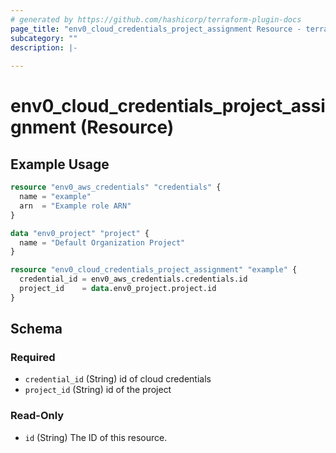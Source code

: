 ```yaml
---
# generated by https://github.com/hashicorp/terraform-plugin-docs
page_title: "env0_cloud_credentials_project_assignment Resource - terraform-provider-env0"
subcategory: ""
description: |-
  
---
```


# env0_cloud_credentials_project_assignment (Resource)



## Example Usage

```terraform
resource "env0_aws_credentials" "credentials" {
  name = "example"
  arn  = "Example role ARN"
}

data "env0_project" "project" {
  name = "Default Organization Project"
}

resource "env0_cloud_credentials_project_assignment" "example" {
  credential_id = env0_aws_credentials.credentials.id
  project_id    = data.env0_project.project.id
}
```

<!-- schema generated by tfplugindocs -->
## Schema

### Required

- `credential_id` (String) id of cloud credentials
- `project_id` (String) id of the project

### Read-Only

- `id` (String) The ID of this resource.


